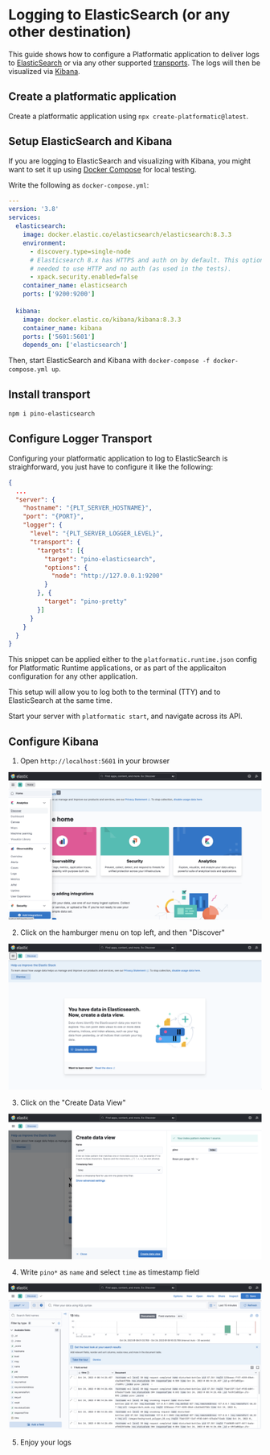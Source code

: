 # Logging to ElasticSearch (or any other destination)

This guide shows how to configure a Platformatic application to
deliver logs to [ElasticSearch](https://www.elastic.co/elasticsearch/)
or via any other supported [transports](https://getpino.io/#/docs/transports).
The logs will then be visualized via [Kibana](https://www.elastic.co/kibana).

## Create a platformatic application

Create a platformatic application using `npx create-platformatic@latest`.

## Setup ElasticSearch and Kibana

If you are logging to ElasticSearch and visualizing with Kibana,
you might want to set it up using [Docker Compose](https://docs.docker.com/compose/)
for local testing.

Write the following as `docker-compose.yml`:

```yaml
---
version: '3.8'
services:
  elasticsearch:
    image: docker.elastic.co/elasticsearch/elasticsearch:8.3.3
    environment:
      - discovery.type=single-node
      # Elasticsearch 8.x has HTTPS and auth on by default. This option is
      # needed to use HTTP and no auth (as used in the tests).
      - xpack.security.enabled=false
    container_name: elasticsearch
    ports: ['9200:9200']

  kibana:
    image: docker.elastic.co/kibana/kibana:8.3.3
    container_name: kibana
    ports: ['5601:5601']
    depends_on: ['elasticsearch']
```

Then, start ElasticSearch and Kibana with `docker-compose -f docker-compose.yml up`.

## Install transport

```bash
npm i pino-elasticsearch
```

## Configure Logger Transport

Configuring your platformatic application to log to ElasticSearch is straighforward,
you just have to configure it like the following:

```json
{
  ...
  "server": {
    "hostname": "{PLT_SERVER_HOSTNAME}",
    "port": "{PORT}",
    "logger": {
      "level": "{PLT_SERVER_LOGGER_LEVEL}",
      "transport": {
        "targets": [{
          "target": "pino-elasticsearch",
          "options": {
            "node": "http://127.0.0.1:9200"
          }
        }, {
          "target": "pino-pretty"
        }]
      }
    }
  }
}
```

This snippet can be applied either to the `platformatic.runtime.json` config
for Platformatic Runtime applications, or as part of the applicaiton configuration
for any other application.

This setup will allow you to log both to the terminal (TTY)
and to ElasticSearch at the same time.

Start your server with `platformatic start`, and navigate across
its API.

## Configure Kibana

1. Open `http://localhost:5601` in your browser

![Kibana start page](./images/kibana-1.png)

2. Click on the hamburger menu on top left, and then "Discover"

![Create a Data View](./images/kibana-2.png)

3. Click on the "Create Data View"

![Select an index](./images/kibana-3.png)

4. Write `pino*` as `name` and select `time` as timestamp field

![Browse logs](./images/kibana-4.png)

5. Enjoy your logs
